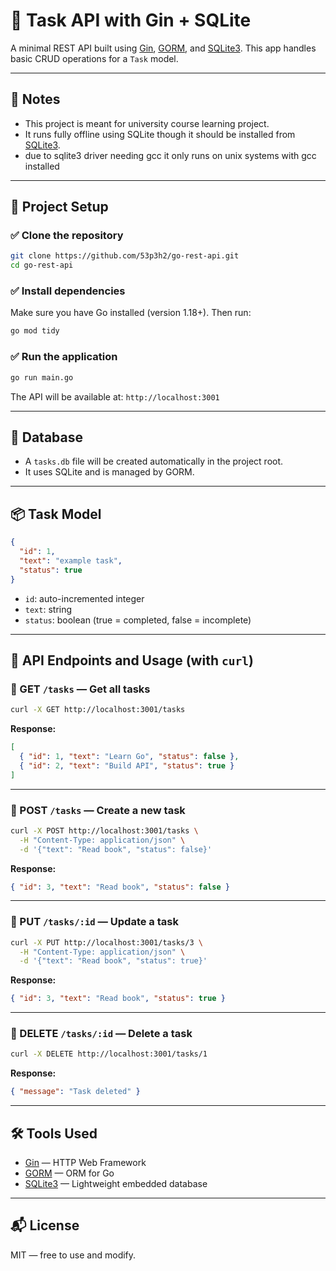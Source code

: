 # 📝 Task API with Gin + SQLite

A minimal REST API built using [Gin](https://github.com/gin-gonic/gin), [GORM](https://gorm.io/), and [SQLite3](https://www.sqlite.org/index.html). This app handles basic CRUD operations for a `Task` model.

---

## 📌 Notes
- This project is meant for university course learning project.
- It runs fully offline using SQLite though it should be installed from [SQLite3](https://www.sqlite.org/index.html).
- due to sqlite3 driver needing gcc it only runs on unix systems with gcc installed

---

## 📁 Project Setup

### ✅ Clone the repository
```bash
git clone https://github.com/53p3h2/go-rest-api.git
cd go-rest-api
```

### ✅ Install dependencies
Make sure you have Go installed (version 1.18+). Then run:
```bash
go mod tidy
```

### ✅ Run the application
```bash
go run main.go
```
The API will be available at: `http://localhost:3001`

---

## 🧱 Database

- A `tasks.db` file will be created automatically in the project root.
- It uses SQLite and is managed by GORM.

---

## 📦 Task Model
```json
{
  "id": 1,
  "text": "example task",
  "status": true
}
```
- `id`: auto-incremented integer
- `text`: string
- `status`: boolean (true = completed, false = incomplete)

---

## 🚀 API Endpoints and Usage (with `curl`)

### 🔹 GET `/tasks` — Get all tasks
```bash
curl -X GET http://localhost:3001/tasks
```
**Response:**
```json
[
  { "id": 1, "text": "Learn Go", "status": false },
  { "id": 2, "text": "Build API", "status": true }
]
```

---

### 🔹 POST `/tasks` — Create a new task
```bash
curl -X POST http://localhost:3001/tasks \
  -H "Content-Type: application/json" \
  -d '{"text": "Read book", "status": false}'
```
**Response:**
```json
{ "id": 3, "text": "Read book", "status": false }
```

---

### 🔹 PUT `/tasks/:id` — Update a task
```bash
curl -X PUT http://localhost:3001/tasks/3 \
  -H "Content-Type: application/json" \
  -d '{"text": "Read book", "status": true}'
```
**Response:**
```json
{ "id": 3, "text": "Read book", "status": true }
```

---

### 🔹 DELETE `/tasks/:id` — Delete a task
```bash
curl -X DELETE http://localhost:3001/tasks/1
```
**Response:**
```json
{ "message": "Task deleted" }
```

---


## 🛠 Tools Used
- [Gin](https://github.com/gin-gonic/gin) — HTTP Web Framework
- [GORM](https://gorm.io/) — ORM for Go
- [SQLite3](https://www.sqlite.org/index.html) — Lightweight embedded database

---

## 📬 License
MIT — free to use and modify.

